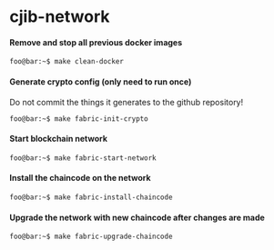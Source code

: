 # cjib-network

#### Remove and stop all previous docker images
```console
foo@bar:~$ make clean-docker
```

#### Generate crypto config (only need to run once)
Do not commit the things it generates to the github repository!
```console
foo@bar:~$ make fabric-init-crypto
```

#### Start blockchain network
```console
foo@bar:~$ make fabric-start-network
```

#### Install the chaincode on the network
```console
foo@bar:~$ make fabric-install-chaincode
```

#### Upgrade the network with new chaincode after changes are made
```console
foo@bar:~$ make fabric-upgrade-chaincode
```
